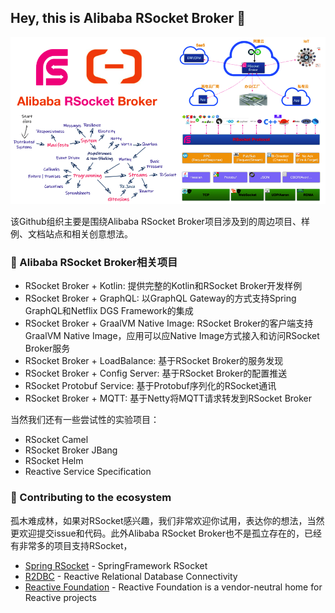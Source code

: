 ## Hey, this is Alibaba RSocket Broker 👋

![Alibaba RSocket Broker](https://github.com/alibaba-rsocket-broker/.github/blob/master/profile/alibaba-rsocket-broker-architecture.png?raw=true)

该Github组织主要是围绕Alibaba RSocket Broker项目涉及到的周边项目、样例、文档站点和相关创意想法。

### 🍿 Alibaba RSocket Broker相关项目

* RSocket Broker + Kotlin: 提供完整的Kotlin和RSocket Broker开发样例
* RSocket Broker + GraphQL: 以GraphQL Gateway的方式支持Spring GraphQL和Netflix DGS Framework的集成 
* RSocket Broker + GraalVM Native Image: RSocket Broker的客户端支持GraalVM Native Image，应用可以应Native Image方式接入和访问RSocket Broker服务
* RSocket Broker + LoadBalance: 基于RSocket Broker的服务发现
* RSocket Broker + Config Server: 基于RSocket Broker的配置推送
* RSocket Protobuf Service: 基于Protobuf序列化的RSocket通讯
* RSocket Broker + MQTT: 基于Netty将MQTT请求转发到RSocket Broker

当然我们还有一些尝试性的实验项目： 

* RSocket Camel
* RSocket Broker JBang
* RSocket Helm
* Reactive Service Specification

### 🦦 Contributing to the ecosystem

孤木难成林，如果对RSocket感兴趣，我们非常欢迎你试用，表达你的想法，当然更欢迎提交issue和代码。此外Alibaba RSocket Broker也不是孤立存在的，已经有非常多的项目支持RSocket，

- [Spring RSocket](https://docs.spring.io/spring-framework/docs/current/reference/html/web-reactive.html#rsocket) - SpringFramework RSocket
- [R2DBC](https://r2dbc.io/) - Reactive Relational Database Connectivity
- [Reactive Foundation](https://www.reactive.foundation/) - Reactive Foundation is a vendor-neutral home for Reactive projects

